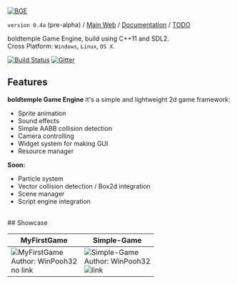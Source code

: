 [![BGE](https://raw.githubusercontent.com/boldtempleGaming/Engine/readme_data/BGE.png)](#)

`version 0.4a` (pre-alpha) /
[Main Web](http://gaming.boldtemple.net/engine/bge/ "boldtemple Game Engine Main web") / 
[Documentation](https://github.com/boldtempleGaming/Engine/wiki "boldtemple Game Engine Documentation") /
[TODO](https://github.com/boldtempleGaming/Engine/wiki/TODO "TODO")



boldtemple Game Engine, build using C++11 and SDL2.
<br/>Cross Platform: `Windows`, `Linux`, `OS X`.
<br/>

[![Build Status](https://travis-ci.org/boldtempleGaming/Engine.svg?branch=master)](https://travis-ci.org/boldtempleGaming/Engine) [![Gitter](https://badges.gitter.im/boldtempleGaming/Engine.svg)](https://gitter.im/boldtempleGaming/Engine?utm_source=badge&utm_medium=badge&utm_campaign=pr-badge)


## Features
**boldtemple Game Engine** it's a simple and lightweight 2d game framework:
* Sprite animation
* Sound effects
* Simple AABB collision detection
* Camera controlling
* Widget system for making GUI
* Resource manager
 
**Soon:**
* Particle system
* Vector collision detection / Box2d integration
* Scene manager
* Script engine integration

<br/>
## Showcase

|                       MyFirstGame                                   |                                      Simple-Game                              |
| ------------------------------------------------------------------- | ----------------------------------------------------------------------------- |
| ![MyFirstGame][MyFirstGame-gif] <br> Author: WinPooh32 <br> no link | ![Simple-Game][Simple-Game-gif] <br> Author: WinPooh32 <br> ![link][S-G-link] |

<!-- imgs: -->
[MyFirstGame-gif]: https://github.com/boldtempleGaming/Engine/raw/readme_data/animation_small.gif "MyFirstGame"
[Simple-Game-gif]: https://github.com/boldtempleGaming/Engine/raw/readme_data/simple-game.gif "Simple-Game"

<!-- links: -->
[S-G-link]: https://github.com/WinPooh32/Simple-Game "Simple-Game"



<!-- **boldtemple Game Engine** -->
